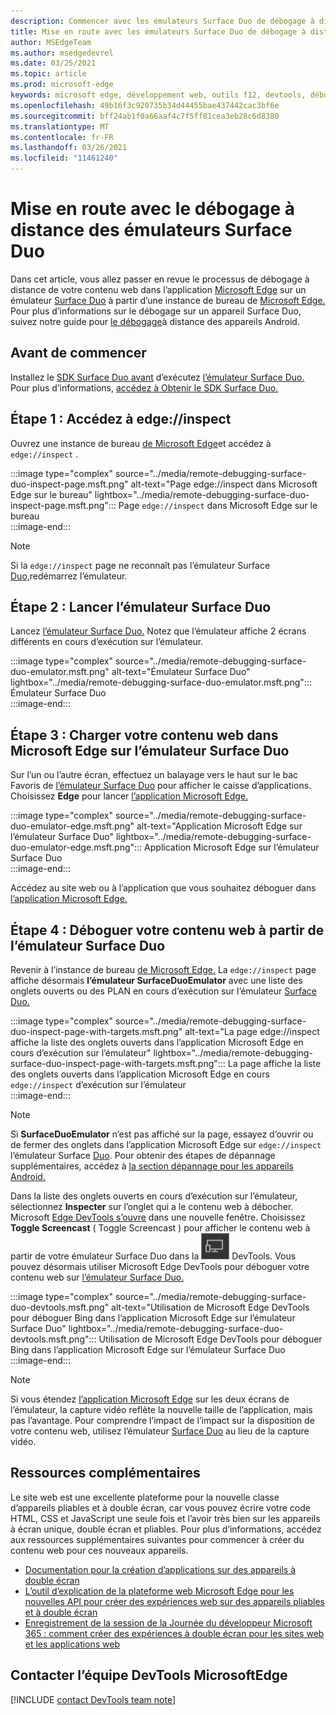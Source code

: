 ```yaml
---
description: Commencer avec les émulateurs Surface Duo de débogage à distance.
title: Mise en route avec les émulateurs Surface Duo de débogage à distance
author: MSEdgeTeam
ms.author: msedgedevrel
ms.date: 03/25/2021
ms.topic: article
ms.prod: microsoft-edge
keywords: microsoft edge, développement web, outils f12, devtools, débogage à distance, android, surface duo
ms.openlocfilehash: 49b16f3c920735b34d44455bae437442cac3bf6e
ms.sourcegitcommit: bff24ab1f0a66aaf4c7f5ff81cea3eb28c6d8380
ms.translationtype: MT
ms.contentlocale: fr-FR
ms.lasthandoff: 03/26/2021
ms.locfileid: "11461240"
---
```

# <a name="get-started-with-remote-debugging-surface-duo-emulators"></a>Mise en route avec le débogage à distance des émulateurs Surface Duo  

Dans cet article, vous allez passer en revue le processus de débogage à distance de votre contenu web dans l’application [Microsoft Edge][GooglePlayStoreAppsComMicrosoftEmmx] sur un émulateur [Surface Duo][MicrosoftSurfaceDevicesSurfaceDuo] à partir d’une instance de bureau de [Microsoft Edge.][MicrosoftEdge]  Pour plus d’informations sur le débogage sur un appareil Surface Duo, suivez notre guide pour [le débogage][DevtoolsRemoteDebuggingMain]à distance des appareils Android.  

## <a name="before-you-begin"></a>Avant de commencer

Installez le [SDK Surface Duo avant][MicrosoftDownload100847] d’exécutez [l’émulateur Surface Duo.][DualScreenAndroidUseEmulator]  Pour plus d’informations, [accédez à Obtenir le SDK Surface Duo.][DualScreenAndroidGetDuoSdk]  

## <a name="step-1-navigate-to-edgeinspect"></a>Étape 1 : Accédez à edge://inspect  

Ouvrez une instance de bureau [de Microsoft Edge][MicrosoftEdge]et accédez à `edge://inspect` .  

:::image type="complex" source="../media/remote-debugging-surface-duo-inspect-page.msft.png" alt-text="Page edge://inspect dans Microsoft Edge sur le bureau" lightbox="../media/remote-debugging-surface-duo-inspect-page.msft.png":::
   Page `edge://inspect` dans Microsoft Edge sur le bureau  
:::image-end:::

> [!NOTE]
> Si la `edge://inspect` page ne reconnaît pas l’émulateur Surface [Duo,][DualScreenAndroidUseEmulator]redémarrez l’émulateur.  

## <a name="step-2-launch-the-surface-duo-emulator"></a>Étape 2 : Lancer l’émulateur Surface Duo  

Lancez [l’émulateur Surface Duo.][DualScreenAndroidUseEmulator]  Notez que l’émulateur affiche 2 écrans différents en cours d’exécution sur l’émulateur.  

:::image type="complex" source="../media/remote-debugging-surface-duo-emulator.msft.png" alt-text="Émulateur Surface Duo" lightbox="../media/remote-debugging-surface-duo-emulator.msft.png":::
   Émulateur Surface Duo  
:::image-end:::  

## <a name="step-3-load-your-web-content-in-microsoft-edge-on-the-surface-duo-emulator"></a>Étape 3 : Charger votre contenu web dans Microsoft Edge sur l’émulateur Surface Duo  

Sur l’un ou l’autre écran, effectuez un balayage vers le haut sur le bac Favoris de [l’émulateur Surface Duo][DualScreenAndroidUseEmulator] pour afficher le caisse d’applications.  Choisissez **Edge** pour lancer [l’application Microsoft Edge.][GooglePlayStoreAppsComMicrosoftEmmx]  

:::image type="complex" source="../media/remote-debugging-surface-duo-emulator-edge.msft.png" alt-text="Application Microsoft Edge sur l’émulateur Surface Duo" lightbox="../media/remote-debugging-surface-duo-emulator-edge.msft.png":::
   Application Microsoft Edge sur l’émulateur Surface Duo  
:::image-end:::  

Accédez au site web ou à l’application que vous souhaitez déboguer dans [l’application Microsoft Edge.][GooglePlayStoreAppsComMicrosoftEmmx]  

## <a name="step-4-debug-your-web-content-from-the-surface-duo-emulator"></a>Étape 4 : Déboguer votre contenu web à partir de l’émulateur Surface Duo  

Revenir à l’instance de bureau [de Microsoft Edge.][MicrosoftEdge]  La `edge://inspect` page affiche désormais **l’émulateur SurfaceDuoEmulator** avec une liste des onglets ouverts ou des PLAN en cours d’exécution sur l’émulateur [Surface Duo.][DualScreenAndroidUseEmulator] [][ProgressiveWebAppsIndex]  

:::image type="complex" source="../media/remote-debugging-surface-duo-inspect-page-with-targets.msft.png" alt-text="La page edge://inspect affiche la liste des onglets ouverts dans l’application Microsoft Edge en cours d’exécution sur l’émulateur" lightbox="../media/remote-debugging-surface-duo-inspect-page-with-targets.msft.png":::
   La page affiche la liste des onglets ouverts dans l’application Microsoft Edge en cours `edge://inspect` d’exécution sur l’émulateur  
:::image-end:::  

> [!NOTE]
> Si **SurfaceDuoEmulator** n’est pas affiché sur la page, essayez d’ouvrir ou de fermer des onglets dans l’application Microsoft Edge sur `edge://inspect` l’émulateur Surface [Duo][DualScreenAndroidUseEmulator]. [][GooglePlayStoreAppsComMicrosoftEmmx]  Pour obtenir des étapes de dépannage supplémentaires, accédez à [la section dépannage pour les appareils Android.][DevtoolsRemoteDebuggingIndexTroubleshootingDevtoolsIsNotDetectingAndroidDevice]  

Dans la liste des onglets ouverts en cours d’exécution sur l’émulateur, sélectionnez **Inspecter** sur l’onglet qui a le contenu web à débocher.  Microsoft [Edge DevTools s’ouvre][DevtoolsIndex] dans une nouvelle fenêtre.  Choisissez **Toggle Screencast** \( Toggle Screencast \) pour afficher le contenu web à partir de votre émulateur Surface Duo dans la ![ fenêtre ](../media/toggle-screencast-icon.msft.png) DevTools. [][DualScreenAndroidUseEmulator]  Vous pouvez désormais utiliser Microsoft Edge DevTools pour déboguer votre contenu web sur [l’émulateur Surface Duo.][DualScreenAndroidUseEmulator]  

:::image type="complex" source="../media/remote-debugging-surface-duo-devtools.msft.png" alt-text="Utilisation de Microsoft Edge DevTools pour déboguer Bing dans l’application Microsoft Edge sur l’émulateur Surface Duo" lightbox="../media/remote-debugging-surface-duo-devtools.msft.png":::
   Utilisation de Microsoft Edge DevTools pour déboguer Bing dans l’application Microsoft Edge sur l’émulateur Surface Duo  
:::image-end:::  

> [!NOTE]
> Si vous étendez [l’application Microsoft Edge][GooglePlayStoreAppsComMicrosoftEmmx] sur les deux écrans de l’émulateur, la capture vidéo reflète la nouvelle taille de l’application, mais pas l’avantage.  Pour comprendre l’impact de l’impact sur la disposition de votre contenu web, utilisez l’émulateur [Surface Duo][DualScreenAndroidUseEmulator] au lieu de la capture vidéo.  

## <a name="additional-resources"></a>Ressources complémentaires  

Le site web est une excellente plateforme pour la nouvelle classe d’appareils pliables et à double écran, car vous pouvez écrire votre code HTML, CSS et JavaScript une seule fois et l’avoir très bien sur les appareils à écran unique, double écran et pliables.  Pour plus d’informations, accédez aux ressources supplémentaires suivantes pour commencer à créer du contenu web pour ces nouveaux appareils.  

*   [Documentation pour la création d’applications sur des appareils à double écran][DualScreenIndex]  
*   [L’outil d’explication de la plateforme web Microsoft Edge pour les nouvelles API pour créer des expériences web sur des appareils pliables et à double écran][GithubMicrosoftedgeMsedgeexplainersFoldablesExplainer]  
*   [Enregistrement de la session de la Journée du développeur Microsoft 365 : comment créer des expériences à double écran pour les sites web et les applications web][YoutubeDxrzwsqxpvc]  

## <a name="getting-in-touch-with-the-microsoft-edge-devtools-team"></a>Contacter l’équipe DevTools MicrosoftEdge  

[!INCLUDE [contact DevTools team note](../includes/contact-devtools-team-note.md)]  

<!-- links -->  

[DevtoolsIndex]: ../index.md "Outils de développement Microsoft Edge (Chromium) | Documents Microsoft"  
[ProgressiveWebAppsIndex]: ../../progressive-web-apps-chromium/index.md "Applications web progressives sur Windows | Documents Microsoft"  
[DevtoolsRemoteDebuggingMain]: ./index.md "Commencer à déboguer à distance les appareils Android | Documents Microsoft"  
[DevtoolsRemoteDebuggingIndexTroubleshootingDevtoolsIsNotDetectingAndroidDevice]: ./index.md#troubleshooting-devtools-is-not-detecting-the-android-device "Résolution des problèmes : DevTools ne détecte pas l’appareil Android : mise en place du débogage à distance des appareils Android | Documents Microsoft"  

[DualScreenIndex]: /dual-screen/index "Créer des applications pour les appareils à double écran | Documents Microsoft"  
[DualScreenAndroidUseEmulator]: /dual-screen/android/use-emulator "Utiliser l’émulateur Surface DUo | Documents Microsoft"  
[DualScreenAndroidGetDuoSdk]: /dual-screen/android/get-duo-sdk "Obtenir le SDK Surface Duo | Documents Microsoft"  

[MicrosoftEdge]: https://www.microsoft.com/edge "Présentation du nouveau Microsoft Edge"  
[MicrosoftSurfaceDevicesSurfaceDuo]: https://www.microsoft.com/surface/devices/surface-duo "Nouveau modèle Surface Duo | Microsoft Surface"  
[MicrosoftDownload100847]: https://www.microsoft.com/download/details.aspx?id=100847 "Télécharger la version préliminaire du SDK Surface Duo | Centre de téléchargement Microsoft"  

[GooglePlayStoreAppsComMicrosoftEmmx]: https://play.google.com/store/apps/details?id=com.microsoft.emmx "Microsoft Edge : navigateur web | GooglePlay"  

[GithubMicrosoftedgeMsedgeexplainersFoldablesExplainer]: https://github.com/MicrosoftEdge/MSEdgeExplainers/blob/master/Foldables/explainer.md "Primitives de plateforme web pour les expériences | GitHub"  

[YoutubeDxrzwsqxpvc]: https://youtu.be/DXrZWsqXPVc "Comment créer des expériences à double écran pour le site web et les applications web | YouTube"  
